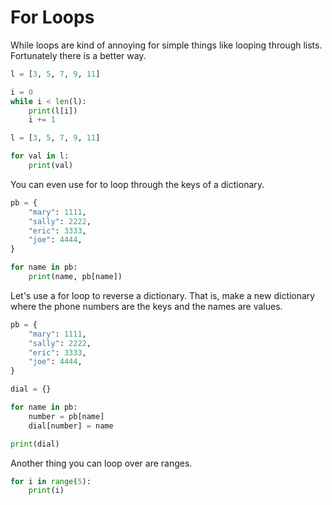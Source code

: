 # For Loops

While loops are kind of annoying for simple things like looping through lists. Fortunately there is a better way.

```python
l = [3, 5, 7, 9, 11]

i = 0
while i < len(l):
    print(l[i])
    i += 1
```

```python
l = [3, 5, 7, 9, 11]

for val in l:
    print(val)
```

You can even use for to loop through the keys of a dictionary.

```python
pb = {
    "mary": 1111,
    "sally": 2222,
    "eric": 3333,
    "joe": 4444,
}

for name in pb:
    print(name, pb[name])
```

Let's use a for loop to reverse a dictionary. That is, make a new dictionary where the phone numbers are the keys and the names are values.

```python
pb = {
    "mary": 1111,
    "sally": 2222,
    "eric": 3333,
    "joe": 4444,
}

dial = {}

for name in pb:
    number = pb[name]
    dial[number] = name

print(dial)
```

Another thing you can loop over are ranges.

```python
for i in range(5):
    print(i)
```